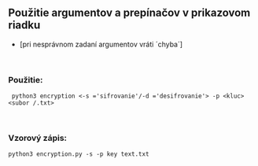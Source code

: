 ## Použitie argumentov a prepínačov v prikazovom riadku 
- [pri nesprávnom zadaní argumentov vráti ´chyba´]
<br/>

### Použitie:
```
 python3 encryption <-s ='sifrovanie'/-d ='desifrovanie'> -p <kluc> <subor /.txt> 
```
<br/>

### Vzorový zápis:
```
python3 encryption.py -s -p key text.txt 
```






